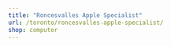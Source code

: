 ```yaml
---
title: "Roncesvalles Apple Specialist"
url: /toronto/roncesvalles-apple-specialist/
shop: computer
---
```

